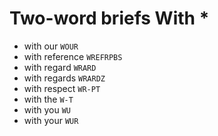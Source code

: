 # Two-word briefs With *

* with our `WOUR`
* with reference `WREFRPBS`
* with regard `WRARD`
* with regards `WRARDZ`
* with respect `WR-PT`
* with the `W-T`
* with you `WU`
* with your `WUR`
